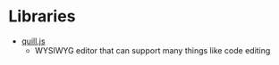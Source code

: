 # Libraries

- [quill.js](https://github.com/quilljs/quill/blob/develop/docs/guides/why-quill.md)
  - WYSIWYG editor that can support many things like code editing